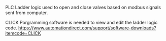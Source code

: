 PLC Ladder logic used to open and close valves based on modbus signals sent from computer.

CLICK Porgramming software is needed to view and edit the ladder logic code. https://www.automationdirect.com/support/software-downloads?itemcode=CLICK
